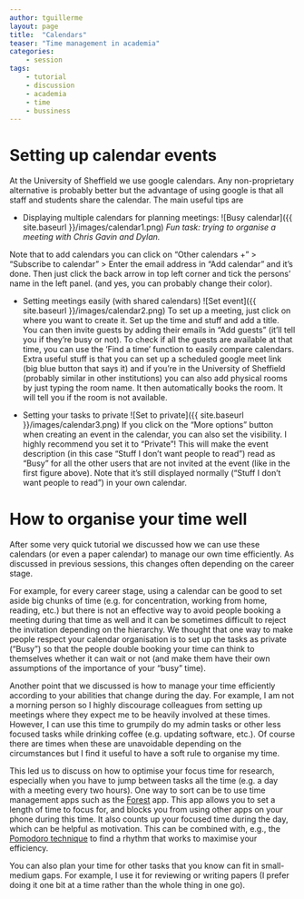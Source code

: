 ```yaml
---
author: tguillerme
layout: page
title:  "Calendars"
teaser: "Time management in academia"
categories:
    - session
tags:
    - tutorial
    - discussion
    - academia
    - time
    - bussiness
---
```


# Setting up calendar events

At the University of Sheffield we use google calendars. Any non-proprietary alternative is probably better but the advantage of using google is that all staff and students share the calendar. The main useful tips are

 * Displaying multiple calendars for planning meetings:
![Busy calendar]({{ site.baseurl }}/images/calendar1.png)
*Fun task: trying to organise a meeting with Chris Gavin and Dylan.*

Note that to add calendars you can click on “Other calendars +” > “Subscribe to calendar” > Enter the email address in “Add calendar” and it’s done. Then just click the back arrow in top left corner and tick the persons’ name in the left panel. (and yes, you can probably change their color).

 * Setting meetings easily (with shared calendars)
![Set event]({{ site.baseurl }}/images/calendar2.png)
To set up a meeting, just click on where you want to create it. Set up the time and stuff and add a title.  You can then invite guests by adding their emails in “Add guests” (it’ll tell you if they’re busy or not). To check if all the guests are available at that time, you can use the ‘Find a time’ function to easily compare calendars. Extra useful stuff is that you can set up a scheduled google meet link (big blue button that says it) and if you’re in the University of Sheffield (probably similar in other institutions) you can also add physical rooms by just typing the room name. It then automatically books the room. It will tell you if the room is not available.

 * Setting your tasks to private
![Set to private]({{ site.baseurl }}/images/calendar3.png)
If you click on the “More options” button when creating an event in the calendar, you can also set the visibility. I highly recommend you set it to “Private”! This will make the event description (in this case “Stuff I don’t want people to read”) read as “Busy” for all the other users that are not invited at the event (like in the first figure above). Note that it’s still displayed normally (“Stuff I don’t want people to read”) in your own calendar.

# How to organise your time well

After some very quick tutorial we discussed how we can use these calendars (or even a paper calendar) to manage our own time efficiently. As discussed in previous sessions, this changes often depending on the career stage.

For example, for every career stage, using a calendar can be good to set aside big chunks of time (e.g. for concentration, working from home, reading, etc.) but there is not an effective way to avoid people booking a meeting during that time as well and it can be sometimes difficult to reject the invitation depending on the hierarchy. We thought that one way to make people respect your calendar organisation is to set up the tasks as private (“Busy”) so that the people double booking your time can think to themselves whether it can wait or not (and make them have their own assumptions of the importance of your “busy” time).

Another point that we discussed is how to manage your time efficiently according to your abilities that change during the day. For example, I am not a morning person so I highly discourage colleagues from setting up meetings where they expect me to be heavily involved at these times. However, I can use this time to grumpily do my admin tasks or other less focused tasks while drinking coffee (e.g. updating software, etc.). Of course there are times when these are unavoidable depending on the circumstances but I find it useful to have a soft rule to organise my time.

This led us to discuss on how to optimise your focus time for research, especially when you have to jump between tasks all the time (e.g. a day with a meeting every two hours). One way to sort can be to use time management apps such as the [Forest](https://www.forestapp.cc/) app. This app allows you to set a length of time to focus for, and blocks you from using other apps on your phone during this time. It also counts up your focused time during the day, which can be helpful as motivation. This can be combined with, e.g., the [Pomodoro technique](https://todoist.com/productivity-methods/pomodoro-technique) to find a rhythm that works to maximise your efficiency.

You can also plan your time for other tasks that you know can fit in small-medium  gaps. For example, I use it for reviewing or writing papers (I prefer doing it one bit at a time rather than the whole thing in one go). 
